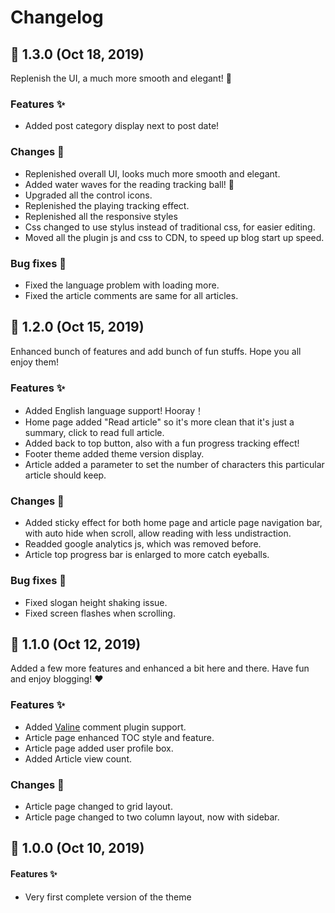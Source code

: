 # Changelog

## 🚀 1.3.0 (Oct 18, 2019)

Replenish the UI, a much more smooth and elegant! 🔆

### Features ✨
- Added post category display next to post date!

### Changes 🙌
- Replenished overall UI, looks much more smooth and elegant.
- Added water waves for the reading tracking ball! 🔵
- Upgraded all the control icons.
- Replenished the playing tracking effect.
- Replenished all the responsive styles
- Css changed to use stylus instead of traditional css, for easier editing.
- Moved all the plugin js and css to CDN, to speed up blog start up speed.

### Bug fixes 🐛
- Fixed the language problem with loading more.
- Fixed the article comments are same for all articles.

## 🚀 1.2.0 (Oct 15, 2019)

Enhanced bunch of features and add bunch of fun stuffs. Hope you all enjoy them!

### Features ✨
- Added English language support! Hooray！
- Home page added "Read article" so it's more clean that it's just a summary, click to read full article.
- Added back to top button, also with a fun progress tracking effect!
- Footer theme added theme version display.
- Article added a parameter to set the number of characters this particular article should keep.

### Changes 🙌
- Added sticky effect for both home page and article page navigation bar, with auto hide when scroll, allow reading with less undistraction.
- Readded google analytics js, which was removed before.
- Article top progress bar is enlarged to more catch eyeballs.

### Bug fixes 🐛
- Fixed slogan height shaking issue.
- Fixed screen flashes when scrolling.

## 🚀 1.1.0 (Oct 12, 2019)

Added a few more features and enhanced a bit here and there. Have fun and enjoy blogging! ❤️

### Features ✨
- Added [Valine](https://valine.js.org) comment plugin support.
- Article page enhanced TOC style and feature.
- Article page added user profile box.
- Added Article view count.

### Changes 🙌
- Article page changed to grid layout.
- Article page changed to two column layout, now with sidebar.

## 🚀 1.0.0 (Oct 10, 2019)
#### Features ✨
- Very first complete version of the theme